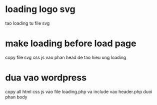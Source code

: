 # loading logo svg

tao loading tu file svg

# make loading before load page

copy file svg css js vao phan head de tao hieu ung loading

# dua vao wordpress
copy all html css js vao file loading.php va include vao header.php duoi phan body